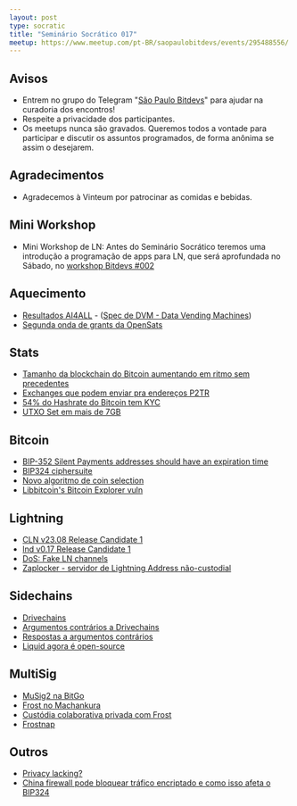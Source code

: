 ```yaml
---
layout: post
type: socratic
title: "Seminário Socrático 017"
meetup: https://www.meetup.com/pt-BR/saopaulobitdevs/events/295488556/
---
```


## Avisos

- Entrem no grupo do Telegram "[São Paulo Bitdevs](https://t.me/joinchat/lHusQ1bV9fUyNDY5)" para ajudar na curadoria dos encontros!
- Respeite a privacidade dos participantes.
- Os meetups nunca são gravados. Queremos todos a vontade para participar e discutir os assuntos programados, de forma anônima se assim o desejarem.

## Agradecimentos

- Agradecemos à Vinteum por patrocinar as comidas e bebidas.

## Mini Workshop

* Mini Workshop de LN: Antes do Seminário Socrático teremos uma introdução a programação de apps para LN, que será aprofundada no Sábado, no [workshop Bitdevs #002](https://www.meetup.com/pt-BR/saopaulobitdevs/events/295488702/)

## Aquecimento

* [Resultados AI4ALL](https://twitter.com/fedibtc/status/1688617469630464000) - ([Spec de DVM - Data Vending Machines](https://github.com/nostr-protocol/nips/pull/682))
* [Segunda onda de grants da OpenSats](https://opensats.org/blog/bitcoin-and-nostr-grants-august-2023)

## Stats

* [Tamanho da blockchain do Bitcoin aumentando em ritmo sem precedentes](https://twitter.com/LucasNuzzi/status/1633859957434245120)
* [Exchanges que podem enviar pra endereços P2TR](https://twitter.com/murchandamus/status/1685004407862067200)
* [54% do Hashrate do Bitcoin tem KYC](https://twitter.com/m__btc/status/1696787529985384912)
* [UTXO Set em mais de 7GB](https://twitter.com/kcalvinalvinn/status/1693780164520677617)

## Bitcoin

* [BIP-352 Silent Payments addresses should have an expiration time](https://lists.linuxfoundation.org/pipermail/bitcoin-dev/2023-August/021849.html)
* [BIP324 ciphersuite](https://github.com/bitcoin/bitcoin/pull/28008)
* [Novo algoritmo de coin selection](https://github.com/bitcoin/bitcoin/pull/27877)
* [Libbitcoin's Bitcoin Explorer vuln](https://milksad.info)

## Lightning

* [CLN v23.08 Release Candidate 1](https://twitter.com/Core_LN/status/1688705685285122048)
* [lnd v0.17 Release Candidate 1](https://github.com/lightningnetwork/lnd/releases/tag/v0.17.0-beta.rc1)
* [DoS: Fake LN channels](https://morehouse.github.io/lightning/fake-channel-dos)
* [Zaplocker - servidor de Lightning Address não-custodial](https://stacker.news/items/234331)

## Sidechains

* [Drivechains](https://blog.bitmex.com/drivechains/)
* [Argumentos contrários a Drivechains](https://twitter.com/miketwenty1/status/1696943794321588383)
* [Respostas a argumentos contrários](https://stacker.news/items/127974)
* [Liquid agora é open-source](https://blog.liquid.net/expanding-transparency-the-liquid-networks-functionary-code-is-now-open-source/)

## MultiSig

* [MuSig2 na BitGo](https://blog.bitgo.com/save-fees-with-musig2-at-bitgo-3248d690f573)
* [Frost no Machankura](https://x.com/machankura8333/status/1695827506794754104)
* [Custódia colaborativa privada com Frost](https://gist.github.com/nickfarrow/4be776782bce0c12cca523cbc203fb9d)
* [Frostnap](https://frostsnap.com/introducing-frostsnap.html)

## Outros

* [Privacy lacking?](https://twitter.com/r32a_/status/1686916653085499392)
* [China firewall pode bloquear tráfico encriptado e como isso afeta o BIP324](https://gfw.report/publications/usenixsecurity23/en/)
